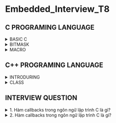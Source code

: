 # Embedded_Interview_T8
## C PROGRAMING LANGUAGE

<details><summary>BASIC C </summary>
	
### Variable
- A variable in C is a memory location with some name that helps store some form of data and retrieves it when required. We can store different types of data in the variable and reuse the same variable for storing some other data any of times.
  
- C variable Syntax :

```c
      data_type variable_name = value; // defining single variable
      data_type variable_name1, variable_name2; // defining mutilple variable
``` 
  Example :

```c
	int a = 10; // Create a variable is a that have data type is int and value is 10.
	float b,c; // Create two variables are a and b that have data type is float and value is uninitialized.
```
### DataTypes in C

- The data types in C can be classified as follows:

	| Types | Description |
	|:------:|:--------:|
	| Primitive Data Types | Primitive data types are the most basic data types that are used for representing simple values such as integers, float, characters, etc. |
	| User Defined Data Types | The user-defined data types are defined by the user himself. |
	| Derived Types | The data types that are derived from the primitive or built-in datatypes are referred to as Derived Data Types. |


![image](https://github.com/ManhPhung/Embedded_Interview_T8/assets/141265486/32310e46-effd-4824-b992-171777c9b5fe)



- Primitive Data Types :

	| Data Type | Size (bytes) | Range | Format Specifier |
	|:---------:|:------------:|:-----:|:----------------:|
	| short int | 2 | -32,768 to 32,767 | %hd |
	| unsigned short int | 2 | 0 to 65,535 | %hu | 
	| unsigned int | 4 | 0 to 4,294,967,295 | %u |
	|int | 4 | -2,147,483,648 to 2,147,483,647 | %d | 
	| long int | 4 | -2,147,483,648 to 2,147,483,647 | %ld | 
	| unsigned long int | 4 | 0 to 4,294,967,295 | %lu |
	| long long int | 8 | -(2^63) to (2^63)-1 | %lld |
	| unsigned long long int | 8 | 0 to 18,446,744,073,709,551,615 | %llu | 
	| signed char | 1 | -128 to 127 | %c | 
	| unsigned char | 1 | 0 to 255 | %c | 
	| float | 4 | 1.2E-38 to 3.4E+38 | %f |
	| double | 8 | 1.7E-308 to 1.7E+308 | %lf |
	| long double | 16 | 3.4E-4932 to 1.1E+4932 | %Lf |
</details>

	
<details><summary>BITMASK </summary>

### What is bitmask in C programing language

	In computer programming, the process of modifying and utilizing binary representations of numbers or any other data is known as bitmasking
	The idea for bit masking is based on boolean logic. For those not familiar, boolean logic is the manipulation of 'true' (1) and 'false' (0) through logical operations (that take 0s and 1s as their argument). We are concerned with the following operations:

	- NOT a - the final value is the opposite of the input value (1 -> 0, 0 -> 1)
	- a AND b - if both values are 1, the final value is 1, otherwise the final value is 0
	- a OR b - if either value is 1, the final value is 1, otherwise the final value is 0
	- a XOR b - if one value is 1 and the other value is 0, the final value is 1, otherwise the final value is 0

 	Bit masks are often used when setting flags. Flags are values that can be in two states, such as 'on/off' and 'moving/stationary'.
  

### Setting bit n

	Setting bit n is as simple as ORing the value of the storage variable with the value 2^n.
	
	storage |= 1 << n;
	
	As an example, here is the setting of bit 3 where storage is a char (8 bits):
	
		01000010 
 	OR 	00001000 
  	----------------
	 	01001010
	
	The 2^n logic places the '1' value at the proper bit in the mask itself, allowing access to that same bit in the storage variable.

### Clearing bit n

	Clearing bit n is the result of ANDing the value of the storage variable with the inverse (NOT) of the value 2^n:
	
	storage &= ~(1 << n);
	
	Here's the example again:
	
		01001010 
  	AND 	11110111
   	----------------
   		01000010

### Flipping bit n

	Flipping bit n is the result of XORing the value of the storage variable with 2^n:
	
	storage ^= 1 << n;
	
		01000010 01001010 
  	XOR	00001000 00001000
   	-------------------------
   		01001010 01000010

### Checking bit n

	Checking a bit is ANDing the value of 2^n with the bit storage:
	
	bit = storage & (1 << n);
	
		01000010 01001010
 	AND	00001000 00001000
  	-------------------------
  		00000000 00001000
</details>

<details><summary>MACRO </summary>
	
### What is macro?
	A macro is a piece of code in a program that is replaced by the value of the macro. Macro is defined by #define directive. Whenever a macro name is encountered by the compiler, it replaces the name with the definition of the macro. Macros are processed during preprocessing. Macro definitions need not be terminated by a semi-colon(;).

Program 1: 
- In this Example, we defined two macro MIN and MAX with values 1 and 5. Whenever the MIN and MAX macros are encountered during preprocessing they are replaced with the values 1 and 5.

```c
// C program to illustrate macros
#include <stdio.h>
 
// Macro definition
#define MIN 1 
#define MAX 5
 
// Driver Code
int main()
{
    // Print the value of macro defined
    printf("The value of min"
           " is %d\n",
           MIN);
    printf("The value of max"
           " is %d\n",
           MAX);
 
    return 0;
}
```

Output : 

	The value of min is 1
	The value of max is 5

### Types of macro?

1. Object-like Macros: An object-like macro is a simple identifier that will be replaced by a code fragment. It is called object-like because it looks like an object in code that uses it. It is popularly used to replace a symbolic name with numerical/variable represented as constant.
Below is the illustration of a simple macro:

```c
// C program to illustrate macros
#include <stdio.h>
 
// Macro definition
#define PI 3.14
 
// Driver Code
int main()
{
    // Print the value of PI
    printf("The value of PI"
           " is %f",
           PI);
 
    return 0;
}
```

Output : 

	The value of PI is 3.140000

2. Chain Macros: Macros inside macros are termed as chain macros. In chain macros first of all parent macro is expanded then the child macro is expanded. 
Below is the illustration of a Chain Macro:

```c

// C program to illustrate macros
#include <stdio.h>
  
// Macro definition
#define FACEBOOK FOLLOWERS
#define FOLLOWERS 1.5
  
// Driver Code
int main()
{
    // Print the message
    printf("You have %fK"
           " followers on Facebook",
           FACEBOOK);
  
    return 0;
}

```

Output :

	You have 1.500000K followers on Facebook


3. Multi-line Macros: An object-like macro could have a multi-line. So to create a multi-line macro you have to use backslash-newline. 
Below is the illustration of multiline macros:

```c
// C program to illustrate macros
#include <stdio.h>
 
// Multi-line Macro definition
#define ELE 1, \
            2, \
            3
 
// Driver Code
int main()
{
 
    // Array arr[] with elements
    // defined in macros
    int arr[] = { ELE };
 
    // Print elements
    printf("Elements of Array are:\n");
 
    for (int i = 0; i < 3; i++) {
        printf("%d  ", arr[i]);
    }
    return 0;
}
```

Output : 

	Elements of Array are:
	1 2 3 

</details>


## C++ PROGRAMING LANGUAGE

<details><summary>INTRODURING </summary>

- C++ is a general-purpose programming language that was developed as an enhancement of the C language to include object-oriented paradigm. It is an imperative and a compiled language.
	
</details>

<details><summary>CLASS </summary>

- Class in C++ is the building block that leads to Object-Oriented programming. It is a user-defined data type, which holds its own data members and member functions, which can be accessed and used by creating an instance of that class. A C++ class is like a blueprint for an object.
	- A Class is a user-defined data type that has data members and member functions.
	- Data members are the data variables and member functions are the functions used to manipulate these variables together, these data members and member functions define the properties and behavior of the objects in a Class.
	- In the above example of class Car, the data member will be speed limit, mileage, etc, and member functions can be applying brakes, increasing speed, etc.
- An Object is an instance of a Class. When a class is defined, no memory is allocated but when it is instantiated (i.e. an object is created) memory is allocated.
### Defining Class and Declaring Objects

- A class is defined in C++ using the keyword class followed by the name of the class. The body of the class is defined inside the curly brackets and terminated by a semicolon at the end.
	![image](https://github.com/ManhPhung/Embedded_Interview_T8/assets/141265486/cb347c61-0435-4045-8385-16f8df3d43a3)

Example :

```c++
class SinhVien					// Declare a class that has name SinhVien
{
	Private :				// Member variables ID , Name , age class have access specifier Private
		string ID ; 			
		string Name ;
		unsigned int Age ;
		string Class ;
	Public :				// Member Function get...(), set...() have access specifier Public
		string ID ; 			
		setID();
		setName();
		setAge();
		setClass();
		getID();
		getName();
		getAge();
		getClass();
}
```
### Declaring Objects
- When a class is defined, only the specification for the object is defined; no memory or storage is allocated. To use the data and access functions defined in the class, you need to create objects.
```c++
SinhVien sv1;
```
- Accessing data members and member functions: The data members and member functions of the class can be accessed using the dot(‘.’) operator with the object. For example, if the name of the object is obj and you want to access the member function with the name printName() then you will have to write obj.printName().

### Accessing Data Members
- The public data members are also accessed in the same way given however the private data members are not allowed to be accessed directly by the object. Accessing a data member depends solely on the access control of that data member. There are three access modifiers: public, private, and protected.

  	1. Public: All the class members declared under the public specifier will be available to everyone. The data members and member functions declared as public can be accessed by other classes and functions too. The public members of a class can be accessed from anywhere in the program using the direct member access operator (.) with the object of that class.
	2. Private: The class members declared as private can be accessed only by the member functions inside the class. They are not allowed to be accessed directly by any object or function outside the class. Only the member functions or the friend functions are allowed to access the private data members of the class.
	3. Protected: The protected access modifier is similar to the private access modifier in the sense that it can’t be accessed outside of its class unless with the help of a friend class. The difference is that the class members declared as Protected can be accessed by any subclass (derived class) of that class as well. 

</details>

## INTERVIEW QUESTION

<details><summary>1. Hàm callbacks trong ngôn ngữ lập trình C là gì? </summary>
	
Callback function là một kỹ thuật quan trọng trong C. Hàm callback là hàm mà có tham số truyền vào là một hàm khác được gọi thông qua con trỏ trỏ tới địa chỉ của hàm được gọi.
	
```c
#include <stdio.h>
 
void A(){
  printf("I am function A\n");
}
 
// Tạo một callback function B có tham số truyền vào là địa chỉ của một hàm khác.
void B(void (*ptr)())
{
    (*ptr)(); // callback to A
}
 
int main()
{
    // Tạo một biến con trỏ có tên ptr và có giá trị là địa chỉ bắt đầu của hàm A	
    void (*ptr)() = &A;
 
    // Gọi hàm B và đối số được truyền vào là địa chỉ của hàm A. Ta gọi B là một callback function.
    B(ptr);
 
    return 0;
}

 ```

</details>

<details><summary>2. Hàm callbacks trong ngôn ngữ lập trình C là gì? </summary>



